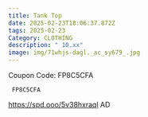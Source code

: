 ```yaml
---
title: Tank Top
date: 2025-02-23T18:06:37.872Z
tags: 2025-02-23
Category: CLOTHING
description: " 10.xx"
image: img/71whjs-dagl._ac_sy679_.jpg
---
```

C﻿oupon Code: FP8C5CFA  

<pre class="language-javascript"><code

class="language-javascript"> FP8C5CFA  </code></pre>

 https://spd.ooo/5v38hxraql
AD